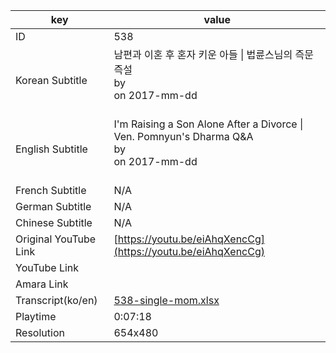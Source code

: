 |  key  |  value  |
|-------|---------|
| ID            | 538 |
| Korean Subtitle | 남편과 이혼 후 혼자 키운 아들 \| 법륜스님의 즉문즉설<br>by <br>on 2017-mm-dd<br><br>|
| English Subtitle | I'm Raising a Son Alone After a Divorce \| Ven. Pomnyun's Dharma Q&A<br>by <br>on 2017-mm-dd<br><br>|
| French Subtitle | N/A |
| German Subtitle | N/A |
| Chinese Subtitle | N/A |
| Original YouTube Link  | [https://youtu.be/eiAhqXencCg](https://youtu.be/eiAhqXencCg) |
| YouTube Link  |  |
| Amara Link    |  |
| Transcript(ko/en) | [538-single-mom.xlsx](https://github.com/jungtosociety/dharma-qna/raw/master/sub/538/538-single-mom.xlsx) |
| Playtime | 0:07:18 |
| Resolution | 654x480|
